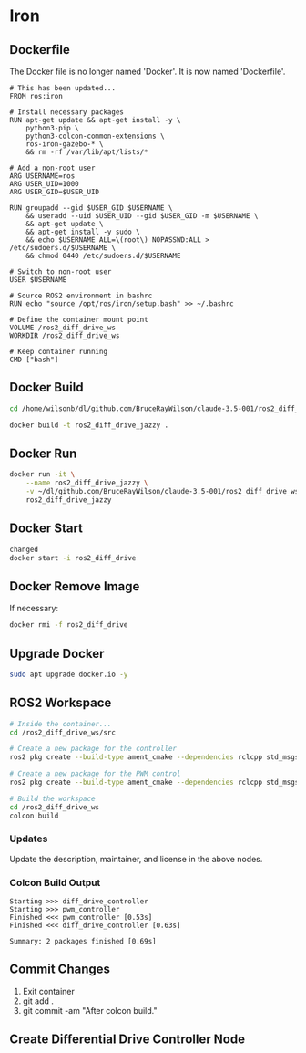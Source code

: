 # Iron

## Dockerfile

The Docker file is no longer named 'Docker'.  It is now named 'Dockerfile'.

```docker
# This has been updated...
FROM ros:iron

# Install necessary packages
RUN apt-get update && apt-get install -y \
    python3-pip \
    python3-colcon-common-extensions \
    ros-iron-gazebo-* \
    && rm -rf /var/lib/apt/lists/*

# Add a non-root user
ARG USERNAME=ros
ARG USER_UID=1000
ARG USER_GID=$USER_UID

RUN groupadd --gid $USER_GID $USERNAME \
    && useradd --uid $USER_UID --gid $USER_GID -m $USERNAME \
    && apt-get update \
    && apt-get install -y sudo \
    && echo $USERNAME ALL=\(root\) NOPASSWD:ALL > /etc/sudoers.d/$USERNAME \
    && chmod 0440 /etc/sudoers.d/$USERNAME

# Switch to non-root user
USER $USERNAME

# Source ROS2 environment in bashrc
RUN echo "source /opt/ros/iron/setup.bash" >> ~/.bashrc

# Define the container mount point
VOLUME /ros2_diff_drive_ws
WORKDIR /ros2_diff_drive_ws

# Keep container running
CMD ["bash"]
```

## Docker Build

```bash
cd /home/wilsonb/dl/github.com/BruceRayWilson/claude-3.5-001/ros2_diff_drive_ws/Docker/

docker build -t ros2_diff_drive_jazzy .
```

## Docker Run

```bash
docker run -it \
    --name ros2_diff_drive_jazzy \
    -v ~/dl/github.com/BruceRayWilson/claude-3.5-001/ros2_diff_drive_ws:/ros2_diff_drive_ws \
    ros2_diff_drive_jazzy
```

## Docker Start

```bash
changed
docker start -i ros2_diff_drive
```

## Docker Remove Image

If necessary:

```bash
docker rmi -f ros2_diff_drive
```

## Upgrade Docker

```bash
sudo apt upgrade docker.io -y
```

## ROS2 Workspace

```bash
# Inside the container...
cd /ros2_diff_drive_ws/src

# Create a new package for the controller
ros2 pkg create --build-type ament_cmake --dependencies rclcpp std_msgs geometry_msgs nav_msgs tf2 tf2_ros -- diff_drive_controller

# Create a new package for the PWM control
ros2 pkg create --build-type ament_cmake --dependencies rclcpp std_msgs -- pwm_controller

# Build the workspace
cd /ros2_diff_drive_ws
colcon build

```

### Updates

Update the description, maintainer, and license in the above nodes.

### Colcon Build Output

```text
Starting >>> diff_drive_controller
Starting >>> pwm_controller
Finished <<< pwm_controller [0.53s]
Finished <<< diff_drive_controller [0.63s]

Summary: 2 packages finished [0.69s]
```

## Commit Changes

1. Exit container
2. git add .
3. git commit -am "After colcon build."

## Create Differential Drive Controller Node


